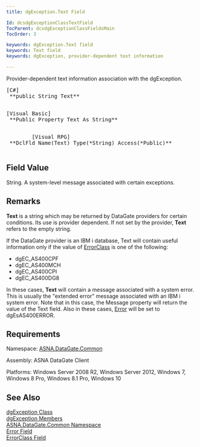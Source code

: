 ```yaml
---
title: dgException.Text Field

Id: dcsdgExceptionClassTextField
TocParent: dcsdgExceptionClassFieldsMain
TocOrder: 3

keywords: dgException.Text field
keywords: Text field
keywords: dgException, provider-dependent text information

---
```


Provider-dependent text information association with the dgException.
<pre><span class="lang">[C#]</span>
 **public String Text** 
      </pre>
<pre><span class="lang">[Visual Basic] </span>
 **Public Property Text As String** 
      </pre>
<pre class="prettyprint">
        <span class="lang">[Visual RPG]</span>
 **DclFld Name(Text) Type(*String) Access(*Public)** 
      </pre>

## Field Value

String. A system-level message associated with certain exceptions.
## Remarks

<span> **Text** </span> is a string which may be returned by DataGate providers for certain conditions. Its use is provider dependent. If not set by the provider, **Text** refers to the empty string.

If the DataGate provider is an IBM i database, <span>Text</span> will contain useful information only if the value of [ ErrorClass](dgexception-class-error-class-field.html) is one of the following:

- dgEC_AS400CPF
- dgEC_AS400MCH
- dgEC_AS400CPI
- dgEC_AS400DG8

In these cases, **Text** will contain a message associated with a system error. This is usually the "extended error" message associated with an IBM i system error. Note that in this case, the Message property will return the value of the <span>Text</span> field. Also in these cases, [Error](dgexception-class-error-field.html) will be set to dgEsAS400ERROR.
## Requirements

Namespace: [ ASNA.DataGate.Common](datagate-common-namespace.html)

Assembly: ASNA DataGate Client

Platforms: Windows Server 2008 R2, Windows Server 2012, Windows 7, Windows 8 Pro, Windows 8.1 Pro, Windows 10
## See Also


[dgException Class](dgexception-class.html)
      <br />
[dgException Members](dgexception-class-members.html)
      <br />
[ASNA.DataGate.Common Namespace](datagate-common-namespace.html)
      <br />
[Error Field](dgexception-class-error-field.html)
      <br />
[ErrorClass Field](dgexception-class-error-class-field.html)

